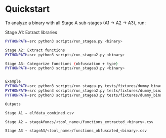 # Quickstart

To analyze a binary with all Stage A sub-stages (A1 → A2 → A3), run:

Stage A1: Extract libraries
```bash
PYTHONPATH=src python3 scripts/run_stagea.py <binary>

Stage A2: Extract functions
PYTHONPATH=src python3 scripts/run_stagea2.py <binary>

Stage A3: Categorize functions (obfuscation + type)
PYTHONPATH=src python3 scripts/run_stagea3.py <binary>


Example
PYTHONPATH=src python3 scripts/run_stagea.py tests/fixtures/dummy_binary
PYTHONPATH=src python3 scripts/run_stagea2.py tests/fixtures/dummy_binary
PYTHONPATH=src python3 scripts/run_stagea3.py tests/fixtures/dummy_binary

Outputs

Stage A1 → elfdata_combined.csv

Stage A2 → stageAfuncs/<tool_name>/functions_extracted_<binary>.csv

Stage A3 → stageA3/<tool_name>/functions_obfuscated_<binary>.csv



